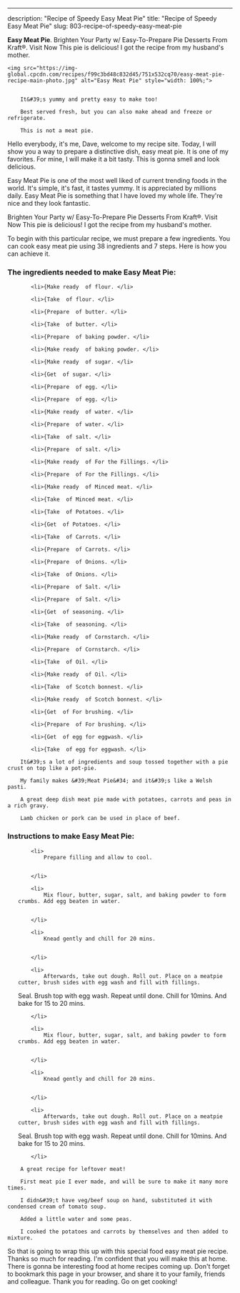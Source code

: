 ---
description: "Recipe of Speedy Easy Meat Pie"
title: "Recipe of Speedy Easy Meat Pie"
slug: 803-recipe-of-speedy-easy-meat-pie

<p>
	<strong>Easy Meat Pie</strong>. 
	Brighten Your Party w/ Easy-To-Prepare Pie Desserts From Kraft®. Visit Now This pie is delicious! I got the recipe from my husband&#39;s mother.
</p>
<p>
	
	<img src="https://img-global.cpcdn.com/recipes/f99c3bd48c832d45/751x532cq70/easy-meat-pie-recipe-main-photo.jpg" alt="Easy Meat Pie" style="width: 100%;">
	
	
		It&#39;s yummy and pretty easy to make too!
	
		Best served fresh, but you can also make ahead and freeze or refrigerate.
	
		This is not a meat pie.
	
</p>
<p>
	Hello everybody, it's me, Dave, welcome to my recipe site. Today, I will show you a way to prepare a distinctive dish, easy meat pie. It is one of my favorites. For mine, I will make it a bit tasty. This is gonna smell and look delicious.
</p>
	
<p>
	Easy Meat Pie is one of the most well liked of current trending foods in the world. It's simple, it's fast, it tastes yummy. It is appreciated by millions daily. Easy Meat Pie is something that I have loved my whole life. They're nice and they look fantastic.
</p>
<p>
	Brighten Your Party w/ Easy-To-Prepare Pie Desserts From Kraft®. Visit Now This pie is delicious! I got the recipe from my husband&#39;s mother.
</p>

<p>
To begin with this particular recipe, we must prepare a few ingredients. You can cook easy meat pie using 38 ingredients and 7 steps. Here is how you can achieve it.
</p>

<h3>The ingredients needed to make Easy Meat Pie:</h3>

<ol>
	
		<li>{Make ready  of flour. </li>
	
		<li>{Take  of flour. </li>
	
		<li>{Prepare  of butter. </li>
	
		<li>{Take  of butter. </li>
	
		<li>{Prepare  of baking powder. </li>
	
		<li>{Make ready  of baking powder. </li>
	
		<li>{Make ready  of sugar. </li>
	
		<li>{Get  of sugar. </li>
	
		<li>{Prepare  of egg. </li>
	
		<li>{Prepare  of egg. </li>
	
		<li>{Make ready  of water. </li>
	
		<li>{Prepare  of water. </li>
	
		<li>{Take  of salt. </li>
	
		<li>{Prepare  of salt. </li>
	
		<li>{Make ready  of For the Fillings. </li>
	
		<li>{Prepare  of For the Fillings. </li>
	
		<li>{Make ready  of Minced meat. </li>
	
		<li>{Take  of Minced meat. </li>
	
		<li>{Take  of Potatoes. </li>
	
		<li>{Get  of Potatoes. </li>
	
		<li>{Take  of Carrots. </li>
	
		<li>{Prepare  of Carrots. </li>
	
		<li>{Prepare  of Onions. </li>
	
		<li>{Take  of Onions. </li>
	
		<li>{Prepare  of Salt. </li>
	
		<li>{Prepare  of Salt. </li>
	
		<li>{Get  of seasoning. </li>
	
		<li>{Take  of seasoning. </li>
	
		<li>{Make ready  of Cornstarch. </li>
	
		<li>{Prepare  of Cornstarch. </li>
	
		<li>{Take  of Oil. </li>
	
		<li>{Make ready  of Oil. </li>
	
		<li>{Take  of Scotch bonnest. </li>
	
		<li>{Make ready  of Scotch bonnest. </li>
	
		<li>{Get  of For brushing. </li>
	
		<li>{Prepare  of For brushing. </li>
	
		<li>{Get  of egg for eggwash. </li>
	
		<li>{Take  of egg for eggwash. </li>
	
</ol>
<p>
	
		It&#39;s a lot of ingredients and soup tossed together with a pie crust on top like a pot-pie.
	
		My family makes &#39;Meat Pie&#34; and it&#39;s like a Welsh pasti.
	
		A great deep dish meat pie made with potatoes, carrots and peas in a rich gravy.
	
		Lamb chicken or pork can be used in place of beef.
	
</p>

<h3>Instructions to make Easy Meat Pie:</h3>

<ol>
	
		<li>
			Prepare filling and allow to cool.
			
			
		</li>
	
		<li>
			Mix flour, butter, sugar, salt, and baking powder to form crumbs. Add egg beaten in water.
			
			
		</li>
	
		<li>
			Knead gently and chill for 20 mins.
			
			
		</li>
	
		<li>
			Afterwards, take out dough. Roll out. Place on a meatpie cutter, brush sides with egg wash and fill with fillings. 
Seal. Brush top with egg wash. Repeat until done. Chill for 10mins. And bake for 15 to 20 mins.
			
			
		</li>
	
		<li>
			Mix flour, butter, sugar, salt, and baking powder to form crumbs. Add egg beaten in water.
			
			
		</li>
	
		<li>
			Knead gently and chill for 20 mins.
			
			
		</li>
	
		<li>
			Afterwards, take out dough. Roll out. Place on a meatpie cutter, brush sides with egg wash and fill with fillings. 
Seal. Brush top with egg wash. Repeat until done. Chill for 10mins. And bake for 15 to 20 mins.
			
			
		</li>
	
</ol>

<p>
	
		A great recipe for leftover meat!
	
		First meat pie I ever made, and will be sure to make it many more times.
	
		I didn&#39;t have veg/beef soup on hand, substituted it with condensed cream of tomato soup.
	
		Added a little water and some peas.
	
		I cooked the potatoes and carrots by themselves and then added to mixture.
	
</p>

<p>
	So that is going to wrap this up with this special food easy meat pie recipe. Thanks so much for reading. I'm confident that you will make this at home. There is gonna be interesting food at home recipes coming up. Don't forget to bookmark this page in your browser, and share it to your family, friends and colleague. Thank you for reading. Go on get cooking!
</p>
